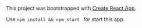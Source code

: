 This project was bootstrapped with [Create React App](https://github.com/facebookincubator/create-react-app).

Use ```npm install && npm start ``` for start this app.